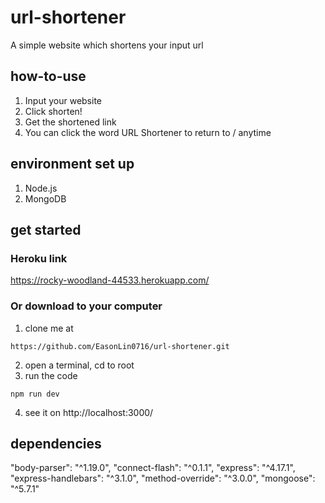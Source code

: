 # url-shortener
A simple website which shortens your input url

## how-to-use
1. Input your website
2. Click shorten!
3. Get the shortened link
4. You can click the word URL Shortener to return to / anytime

## environment set up
1. Node.js
2. MongoDB

## get started

### Heroku link
https://rocky-woodland-44533.herokuapp.com/

### Or download to your computer

1. clone me at 
```
https://github.com/EasonLin0716/url-shortener.git
```
2. open a terminal, cd to root
3. run the code
```
npm run dev
```
4. see it on http://localhost:3000/

## dependencies
"body-parser": "^1.19.0",
"connect-flash": "^0.1.1",
"express": "^4.17.1",
"express-handlebars": "^3.1.0",
"method-override": "^3.0.0",
"mongoose": "^5.7.1"